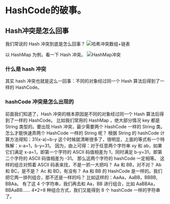 # HashCode的破事。
## Hash冲突是怎么回事
我们常说的 Hash 冲突到底是怎么回事？
![哈希冲突数组+链表](哈希冲突数组+链表.png)

以 HashMap 为例，看一下 Hash 冲突。
![HashMap冲突](HashMap冲突.png)
### 什么是 hash 冲突
其实 hash 冲突也就是这么一回事：不同的对象经过同一个 Hash 算法后得到了一样的 HashCode。

### hashCode 冲突是怎么出现的
前面我们知道了，Hash 冲突的根本原因是不同的对象经过同一个 Hash 算法后得到了一样的 HashCode。
比如我们常用的 HashMap ，绝大部分情况 key 都是 String 类型的。要出现 Hash 冲突，最少需要两个 HashCode 一样的 String 类。
怎么才能快速弄两个 HashCode 一样的 String 呢？
根据 String 的 hashCode 计算方法得知：31(x-a)=b-y
这个时候就清晰很多了，很明显，上面的等式有一个特殊解：x-a=1，b-y=31。
因为，由上可得：对于任意两个字符串 xy 和 ab，如果它们满足 x-a=1，即第一个字符的 ASCII 码值相差为 1，同时满足 b-y=31，即第二个字符的 ASCII 码值相差为 -31。
那么这两个字符的 hashCode 一定相等。
这样的组合对照着 ASCII 码表来找，不是一抓一大把吗？
Aa 和 BB，对不对？
Ab 和 BC，是不是？
Ac 和 BD，有没有？
Aa 和 BB 的 HashCode 是一样的。我们把它两一排列组合，那不还是一样的吗？
比如这样的：AaAa，AaBB，BBBB, BBAa。
有了这 4 个字符串，我们再去和 Aa，BB 进行组合，比如 AaBBAa，BBAaBB......
4*2=8 种组合方式，我们又能得到 8 个 hashCode 一样的字符串了。









